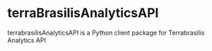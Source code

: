 # terraBrasilisAnalyticsAPI
terrabrasilisAnalyticsAPI is a Python client package for Terrabrasilis Analytics API
